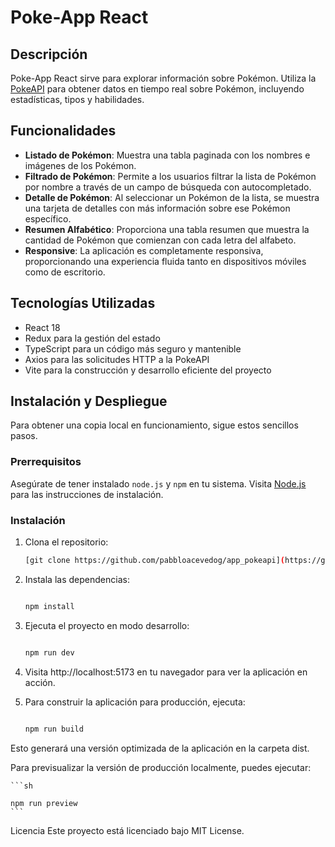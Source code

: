 # Poke-App React

## Descripción

Poke-App React sirve para explorar información sobre Pokémon. Utiliza la [PokeAPI](https://pokeapi.co) para obtener datos en tiempo real sobre Pokémon, incluyendo estadísticas, tipos y habilidades.

## Funcionalidades

- **Listado de Pokémon**: Muestra una tabla paginada con los nombres e imágenes de los Pokémon.
- **Filtrado de Pokémon**: Permite a los usuarios filtrar la lista de Pokémon por nombre a través de un campo de búsqueda con autocompletado.
- **Detalle de Pokémon**: Al seleccionar un Pokémon de la lista, se muestra una tarjeta de detalles con más información sobre ese Pokémon específico.
- **Resumen Alfabético**: Proporciona una tabla resumen que muestra la cantidad de Pokémon que comienzan con cada letra del alfabeto.
- **Responsive**: La aplicación es completamente responsiva, proporcionando una experiencia fluida tanto en dispositivos móviles como de escritorio.

## Tecnologías Utilizadas

- React 18
- Redux para la gestión del estado
- TypeScript para un código más seguro y mantenible
- Axios para las solicitudes HTTP a la PokeAPI
- Vite para la construcción y desarrollo eficiente del proyecto

## Instalación y Despliegue

Para obtener una copia local en funcionamiento, sigue estos sencillos pasos.

### Prerrequisitos

Asegúrate de tener instalado `node.js` y `npm` en tu sistema. Visita [Node.js](https://nodejs.org) para las instrucciones de instalación.

### Instalación

1. Clona el repositorio:

   ```sh
   [git clone https://github.com/pabbloacevedog/app_pokeapi](https://github.com/pabbloacevedog/app_pokeapi)
	```
2. Instala las dependencias:

	```sh

	npm install
	```
3. Ejecuta el proyecto en modo desarrollo:

	```sh

	npm run dev
	```
4. Visita http://localhost:5173 en tu navegador para ver la aplicación en acción.

5. Para construir la aplicación para producción, ejecuta:

	```sh

	npm run build
	```
Esto generará una versión optimizada de la aplicación en la carpeta dist.

Para previsualizar la versión de producción localmente, puedes ejecutar:

 	```sh

	npm run preview
	```
Licencia
Este proyecto está licenciado bajo MIT License.


